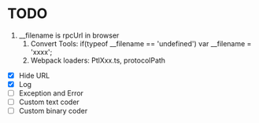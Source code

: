 # TODO
1. __filename is rpcUrl in browser
    1. Convert Tools: if(typeof __filename == 'undefined') var __filename = 'xxxx';
    2. Webpack loaders: PtlXxx.ts, protocolPath


- [x] Hide URL
- [x] Log
- [ ] Exception and Error
- [ ] Custom text coder
- [ ] Custom binary coder